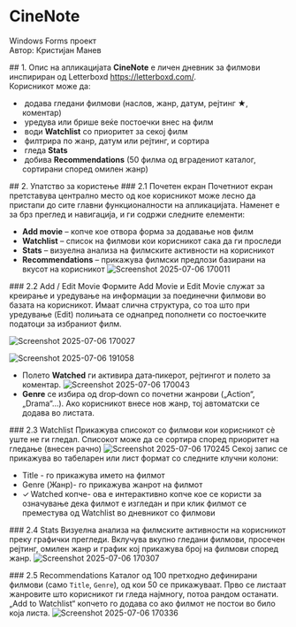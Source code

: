 # CineNote
Windows Forms проект  
Автор: Кристијан Манев

## 1. Опис на апликацијата
**CineNote** е личен дневник за филмови инспириран од Letterboxd https://letterboxd.com/.  
Корисникот може да:
*  додава гледани филмови (наслов, жанр, датум, рејтинг ★, коментар)
*  уредува или брише веќе постоечки внес на филм
*  води **Watchlist** со приоритет за секој филм
*  филтрира по жанр, датум или рејтинг, и сортира
*  гледа **Stats** 
*  добива **Recommendations** (50 филма од вградениот каталог, сортирани според омилен жанр)

## 2. Упатство за користење
### 2.1 Почетен екран
Почетниот екран претставува централно место од кое корисникот може лесно да пристапи до сите главни функционалности на апликацијата. Наменет е за брз преглед и навигација, и ги содржи следните елементи:

* **Add movie** – копче кое отвора форма за додавање нов филм 
* **Watchlist** – список на филмови кои корисникот сака да ги проследи  
* **Stats** – визуелна анализа на филмските активности на корисникот 
* **Recommendations** – прикажува филмски предлози базирани на вкусот на корисникот
![Screenshot 2025-07-06 170011](https://github.com/user-attachments/assets/4d4da84d-52ff-4e09-8a30-a7a6c92c32c9)


### 2.2 Add / Edit Movie
Формите Add Movie и Edit Movie служат за креирање и уредување на информации за поединечни филмови во базата на корисникот. Имаат слична структура, со тоа што при уредување (Edit) полињата се однапред пополнети со постоечките податоци за избраниот филм.

![Screenshot 2025-07-06 170027](https://github.com/user-attachments/assets/eaa6f77d-e74d-4fce-8ddb-14186bc5741e)

![Screenshot 2025-07-06 191058](https://github.com/user-attachments/assets/e919423d-5288-4452-baad-f1bf32663030)

* Полето **Watched** ги активира дата‑пикерот, рејтингот и полето за коментар.
![Screenshot 2025-07-06 170043](https://github.com/user-attachments/assets/8e48532a-cc77-438f-9a53-e5dd2997fda8)
* **Genre** се избира од drop‑down со почетни жанрови („Action“, „Drama“…). Ако корисникот внесе нов жанр, тој автоматски се додава во листата.

### 2.3 Watchlist
Прикажува списокот со филмови кои корисникот сè уште не ги гледал. Списокот може да се сортира според приоритет на гледање (внесен рачно)
![Screenshot 2025-07-06 170245](https://github.com/user-attachments/assets/ab843966-e2d2-4571-9284-f6129971eaea)
Секој запис се прикажува во табеларен или лист формат со следните клучни колони:
* Title - го прикажува името на филмот
* Genre (Жанр)- го прикажува жанрот на филмот
* ✓ Watched копче- ова е интерактивно копче кое се користи за означување дека филмот е изгледан и при клик филмот се преместува од Watchlist во дневникот со филмови

### 2.4 Stats
Визуелна анализа на филмските активности на корисникот преку графички прегледи. Вклучува вкупно гледани филмови, просечен рејтинг, омилен жанр и график кој прикажува број на филмови според жанр.
![Screenshot 2025-07-06 170307](https://github.com/user-attachments/assets/c1f6dd1b-ac6e-4fff-93d1-fa927ee8fd7a)

### 2.5 Recommendations
Каталог од 100 претходно дефинирани филмови (само `Title`, `Genre`), од кои 50 се прикажуваат. Прво се листаат жанровите што корисникот ги гледа најмногу, потоа рандом останати. „Add to Watchlist“ копчето го додава со  ако филмот не постои во било која листа.
![Screenshot 2025-07-06 170336](https://github.com/user-attachments/assets/889f098c-191f-487e-a5b4-31739e8a11c3)



